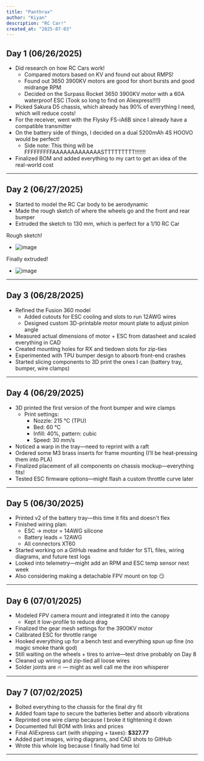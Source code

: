 ```yaml
---
title: "Panthrax"
author: "Kiyan"
description: "RC Car!"
created_at: "2025-07-03"
---
```


## **Day 1** (06/26/2025)

* Did research on how RC Cars work!  
  * Compared motors based on KV and found out about RMPS!  
  * Found out 3650 3900KV motors are good for short bursts and good midrange RPM  
  * Decided on the Surpass Rocket 3650 3900KV motor with a 60A waterproof ESC (Took so long to find on Aliexpress!!!!)
* Picked Sakura D5 chassis, which already has 90% of everything I need, which will reduce costs! 
* For the receiver, went with the Flysky FS-iA6B since I already have a compatible transmitter   
* On the battery side of things, I decided on a dual 5200mAh 4S HOOVO would be perfect!  
  * Side note: This thing will be FFFFFFFFFAAAAAAAAAAAAASTTTTTTTTT!!!!!!!  
* Finalized BOM and added everything to my cart to get an idea of the real-world cost  

---

## **Day 2** (06/27/2025)

* Started to model the RC Car body to be aerodynamic
* Made the rough sketch of where the wheels go and the front and rear bumper
* Extruded the sketch to 130 mm, which is perfect for a 1/10 RC Car

Rough sketch!
* ![image](https://github.com/user-attachments/assets/9641a3b4-8e4b-49a0-a6f1-d640e5a91c28)

Finally extruded! 
* ![image](https://github.com/user-attachments/assets/717bb177-f4e8-47ad-b8b7-11745bee2184)

---

## **Day 3** (06/28/2025)

* Refined the Fusion 360 model  
  * Added cutouts for ESC cooling and slots to run 12AWG wires  
  * Designed custom 3D-printable motor mount plate to adjust pinion angle  
* Measured actual dimensions of motor + ESC from datasheet and scaled everything in CAD  
* Created mounting holes for RX and tiedown slots for zip-ties  
* Experimented with TPU bumper design to absorb front-end crashes  
* Started slicing components to 3D print the ones I can (battery tray, bumper, wire clamps)

---

## **Day 4** (06/29/2025)

* 3D printed the first version of the front bumper and wire clamps  
  * Print settings:  
    * Nozzle: 215 °C (TPU)  
    * Bed: 60 °C  
    * Infill: 40%, pattern: cubic  
    * Speed: 30 mm/s  
* Noticed a warp in the tray—need to reprint with a raft  
* Ordered some M3 brass inserts for frame mounting (I’ll be heat-pressing them into PLA)  
* Finalized placement of all components on chassis mockup—everything fits!  
* Tested ESC firmware options—might flash a custom throttle curve later

---

## **Day 5** (06/30/2025)

* Printed v2 of the battery tray—this time it fits and doesn't flex  
* Finished wiring plan:  
  * ESC -> motor = 14AWG silicone  
  * Battery leads = 12AWG  
  * All connectors XT60  
* Started working on a GitHub readme and folder for STL files, wiring diagrams, and future test logs  
* Looked into telemetry—might add an RPM and ESC temp sensor next week  
* Also considering making a detachable FPV mount on top 😏

---

## **Day 6** (07/01/2025)

* Modeled FPV camera mount and integrated it into the canopy  
  * Kept it low-profile to reduce drag  
* Finalized the gear mesh settings for the 3900KV motor  
* Calibrated ESC for throttle range  
* Hooked everything up for a bench test and everything spun up fine (no magic smoke thank god)  
* Still waiting on the wheels + tires to arrive—test drive probably on Day 8  
* Cleaned up wiring and zip-tied all loose wires  
* Solder joints are 🔥 — might as well call me the iron whisperer

---

## **Day 7** (07/02/2025)

* Bolted everything to the chassis for the final dry fit  
* Added foam tape to secure the batteries better and absorb vibrations  
* Reprinted one wire clamp because I broke it tightening it down  
* Documented full BOM with links and prices  
* Final AliExpress cart (with shipping + taxes): **$327.77**  
* Added part images, wiring diagrams, and CAD shots to GitHub  
* Wrote this whole log because I finally had time lol  

---
